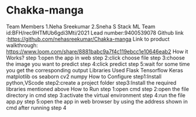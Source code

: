 # Chakka-manga
 Team Members 1.Neha Sreekumar
               2.Sneha S
Stack ML
Team id:BFH/rec9HTMUb6gdi3Mti/2021
Lead number:9400539078
 Github link :https://github.com/nehasreekumar/Chakka-manga
 Link to product walkthrough: https://www.loom.com/share/8881babc9a7f4c119ebcc1e10646eab2
How it Works?
step 1:open the app in web
step 2:click choose file
step 3:choose the image you want to predict
step 4:click predict
step 5:wait for some time you get the corresponding output
Libraries Used
Flask
Tensorflow
Keras
matplotlib
os
seaborn
cv2
numpy
How to Configure
step1:Install python,VScode
step2:create a project folder
step3:Install the required libraries mentioned above
How to Run
step 1:open cmd
step 2:open the file directory in cmd
step 3:activate the virtual environment
step 4:run the file app.py
step 5:open the app in web browser by using the address shown in cmd after running step 4
